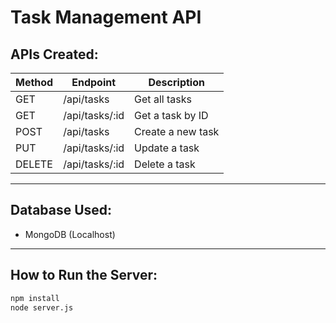# Task Management API

## APIs Created:
| Method | Endpoint | Description |
|--------|----------|-------------|
| GET    | /api/tasks         | Get all tasks |
| GET    | /api/tasks/:id     | Get a task by ID |
| POST   | /api/tasks         | Create a new task |
| PUT    | /api/tasks/:id     | Update a task |
| DELETE | /api/tasks/:id     | Delete a task |

---

## Database Used:
- MongoDB (Localhost)

---

## How to Run the Server:
```bash
npm install
node server.js
